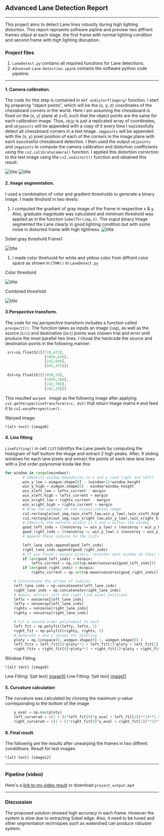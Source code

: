 ## Advanced Lane Detection Report
---
This project aims to detect Lane lines robustly during high lighting distortion. This report reprsents software pipline and preview two diffrent frames oitput at each stage. the first frame with normal lighting condition and second frame with high lighting disruption.

### Project files
1. `LaneDetect.py` contains all required functions for Lane detections.
2. `Advanced-Lane-Detection.ipynb` contanis the software python code pipeline.
---
[image1]: ./output_images/test1_r.png "distorted1"
[image2]: ./output_images/Undistored_test1_r.png "Udistorted1"
[image3]: ./output_images/test1.png "ROI"
[image4]: ./output_images/sobelTH-test1.png 
[image5]: ./output_images/colotTH-test1.png 
[image6]: ./output_images/combinedTH-test1.png
[image7]: ./output_images/roi-test1.png
[image8]: ./output_images/wraped-test1.png
[image9]: ./output_images/window-test1.png
[image10]: ./output_images/Lines-test1.png
[image11]: ./output_images/Lane-test1.png
[image12]: ./output_images/result.jpg



#### 1. Camera calibration.

The code for this step is contained in `def undistorT(imgorg)` function. I start by preparing "object points", which will be the (x, y, z) coordinates of the chessboard corners in the world. Here I am assuming the chessboard is fixed on the (x, y) plane at z=0, such that the object points are the same for each calibration image.  Thus, `objp` is just a replicated array of coordinates, and `objpoints` will be appended with a copy of it every time I successfully detect all chessboard corners in a test image.  `imgpoints` will be appended with the (x, y) pixel position of each of the corners in the image plane with each successful chessboard detection. I then used the output `objpoints` and `imgpoints` to compute the camera calibration and distortion coefficients using the `cv2.calibrateCamera()` function.  I applied this distortion correction to the test image using the `cv2.undistort()` function and obtained this result: 

![title][image1]
![title][image2]
#### 2. Image segmentation.
I used a combination of color and gradient thresholds to generate a binary image. I made thrshold in two levels:

1. I computed the gradiant of gray image of the frame in respective x & y. Also, graduate magnitude was calculated and minimum threshold was applied as in the function `SobelThr(img,n)`. The ouput binary Image segmented the Lane clearly in good lighting condition but with some noise in distorted frame with high lightness.
![title][image3]

Sobel gray threshold Frame1

![title][image4]

1. I made color threhsold for white and yellow color from diffrent color space as shown in `CTHR()` in `LaneDetect.py`

Color threshold

![title][image5]

Combined threshold

![title][image6]

#### 3.Perspective transform.
The code for my perspective transform includes a function called `prespectI()`. The function takes as inputs an image (`img`), as well as the source (`src`) and destination (`dst`) points was chosen trial and error until produce the most parallel two lines.  I chose the hardcode the source and destination points in the following manner:

```python
 src=np.float32([[728,475],
                  [1058,690],
                  [242,690],
                  [565,475]])
    
 dst=np.float32([[1058,20],
                  [1058,700],
                  [242,700],
                  [242,20]])
```
This resulted `warped ` image as the following image after applying `cv2.getPerspectiveTransform(src, dst)` that return Image matrix `M` and feed it to `cv2.warpPerspective()`.

Warped image:
    
    ![alt text] [image8]

#### 4. Line fitting
`LineFitting()` in cell `[137]`idintifys the Lane pixels by computing the histogram of half buttom the image and extract 2 high peaks. After, 9 sliding windows for each lane pixels and extract the points of each lane lane lines with a 2nd order polynomial kinda like this:

```python
for window in range(nwindows):
        # Identify window boundaries in x and y (and right and left)
        win_y_low = wimgun.shape[0] - (window+1)*window_height
        win_y_high = wimgun.shape[0] - window*window_height
        win_xleft_low = leftx_current - margin
        win_xleft_high = leftx_current + margin
        win_xright_low = rightx_current - margin
        win_xright_high = rightx_current + margin
        # Draw the windows on the visualization image
        cv2.rectangle(out_img,(win_xleft_low,win_y_low),(win_xleft_high,win_y_high),(0,255,0), 2) 
        cv2.rectangle(out_img,(win_xright_low,win_y_low),(win_xright_high,win_y_high),(0,255,0), 2) 
        # Identify the nonzero pixels in x and y within the window
        good_left_inds = ((nonzeroy >= win_y_low) & (nonzeroy < win_y_high) & (nonzerox >= win_xleft_low) & (nonzerox < win_xleft_high)).nonzero()[0]
        good_right_inds = ((nonzeroy >= win_y_low) & (nonzeroy < win_y_high) & (nonzerox >= win_xright_low) & (nonzerox < win_xright_high)).nonzero()[0]
        # Append these indices to the lists

        left_lane_inds.append(good_left_inds)
        right_lane_inds.append(good_right_inds)
        # If you found > minpix pixels, recenter next window on their mean position
        if len(good_left_inds) > minpix:
            leftx_current = np.int(np.mean(nonzerox[good_left_inds]))
        if len(good_right_inds) > minpix:        
            rightx_current = np.int(np.mean(nonzerox[good_right_inds]))

    # Concatenate the arrays of indices
    left_lane_inds = np.concatenate(left_lane_inds)
    right_lane_inds = np.concatenate(right_lane_inds)
    # Again, extract left and right line pixel positions
    leftx = nonzerox[left_lane_inds]
    lefty = nonzeroy[left_lane_inds] 
    rightx = nonzerox[right_lane_inds]
    righty = nonzeroy[right_lane_inds]

    # Fit a second order polynomial to each
    left_fit = np.polyfit(lefty, leftx, 2)
    right_fit = np.polyfit(righty, rightx, 2)
    # Generate x and y values for plotting
    ploty = np.linspace(0, wimgun.shape[0]-1, wimgun.shape[0] )
    left_fitx = left_fit[0]*ploty**2 + left_fit[1]*ploty + left_fit[2]
    right_fitx = right_fit[0]*ploty**2 + right_fit[1]*ploty + right_fit[2]
```

Window Fitting:
    
    ![alt text] [image9]
Line Fitting:
    ![alt text] [image10]
Line Fitting:
    ![alt text] [image11]

#### 5. Curvature calculation
The curvature was calculated by chosing the maximum y-value corresponding to the bottom of the image 
```python
    y_eval = np.max(ploty)
    left_curverad = ((1 + (2*left_fit[0]*y_eval + left_fit[1])**2)**1.5) / np.absolute(2*left_fit[0])
    right_curverad = ((1 + (2*right_fit[0]*y_eval + right_fit[1])**2)**1.5) / np.absolute(2*right_fit[0]) 
```

#### 6. Final result.
The following are the results after unwarping the frames in two diffrent condditions. 
Result for test images:
    
    ![alt text] [image12]



---

### Pipeline (video)


Here's a [link to my video result](https://youtu.be/3PKT84lurqE) or download `project_output.mp4`

---

### Discussion

The proposed solution showed high accuracy in each frame. However the system is slow due to extracting Sobel edge. Also, it need to be tuned and other segmentation techniques such as watershed can produce robuster system. 